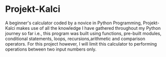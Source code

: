 # Projekt-Kalci
A beginner's calculator  coded by a novice in Python Programming, Projekt-Kalci makes use of all the knowledge I have gathered throughout my Python journey so far i.e., this program was built using functions, pre-built modules, conditional statements, loops, recursions,arithmetic and comparison operators.
For this project however, I will limit this calculator to performing operations between two input numbers only.
